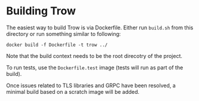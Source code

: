 Building Trow
=============

The easiest way to build Trow is via Dockerfile. Either run `build.sh` from this directory or run
something similar to following:

```
docker build -f Dockerfile -t trow ../
```

Note that the build context needs to be the root direcotry of the project.

To run tests, use the `Dockerfile.test` image (tests will run as part of the build).

Once issues related to TLS libraries and GRPC have been resolved, a minimal build based on a scratch
image will be added.
